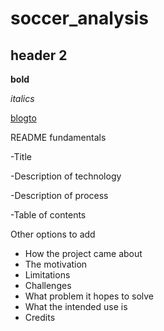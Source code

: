 # soccer_analysis

## header 2

**bold**

*italics*

[blogto](www.blogto.com)


README fundamentals

-Title

-Description of technology

-Description of process

-Table of contents

Other options to add

- How the project came about <br>
- The motivation <br>
- Limitations <br>
- Challenges <br>
- What problem it hopes to solve <br>
- What the intended use is <be>
- Credits <br>
